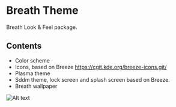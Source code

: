 Breath Theme
=============

Breath Look & Feel package.

## Contents

* Color scheme
* Icons, based on Breeze https://cgit.kde.org/breeze-icons.git/
* Plasma theme
* Sddm theme, lock screen and splash screen based on Breeze.
* Breath wallpaper

![Alt text](/lookandfeel/contents/previews/preview.png?raw=true)

